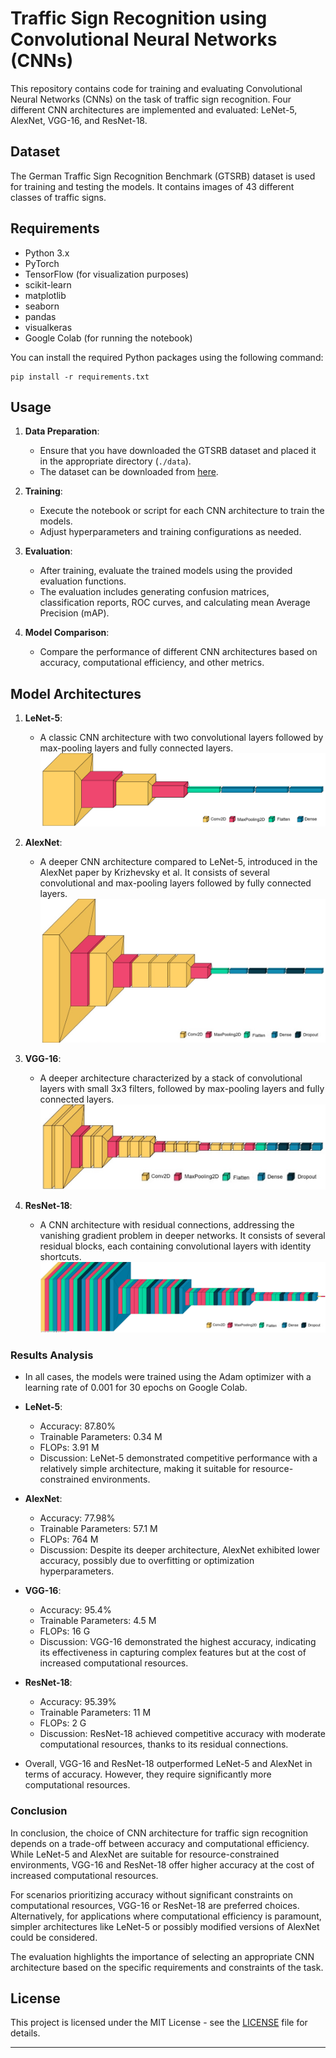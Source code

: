 # Traffic Sign Recognition using Convolutional Neural Networks (CNNs)

This repository contains code for training and evaluating Convolutional Neural Networks (CNNs) on the task of traffic sign recognition. Four different CNN architectures are implemented and evaluated: LeNet-5, AlexNet, VGG-16, and ResNet-18.

## Dataset

The German Traffic Sign Recognition Benchmark (GTSRB) dataset is used for training and testing the models. It contains images of 43 different classes of traffic signs.

## Requirements

- Python 3.x
- PyTorch
- TensorFlow (for visualization purposes)
- scikit-learn
- matplotlib
- seaborn
- pandas
- visualkeras
- Google Colab (for running the notebook)

You can install the required Python packages using the following command:

```
pip install -r requirements.txt
```

## Usage

1. **Data Preparation**:
   - Ensure that you have downloaded the GTSRB dataset and placed it in the appropriate directory (`./data`).
   - The dataset can be downloaded from [here](http://benchmark.ini.rub.de/?section=gtsrb&subsection=dataset).

2. **Training**:
   - Execute the notebook or script for each CNN architecture to train the models.
   - Adjust hyperparameters and training configurations as needed.

3. **Evaluation**:
   - After training, evaluate the trained models using the provided evaluation functions.
   - The evaluation includes generating confusion matrices, classification reports, ROC curves, and calculating mean Average Precision (mAP).

4. **Model Comparison**:
   - Compare the performance of different CNN architectures based on accuracy, computational efficiency, and other metrics.

## Model Architectures

1. **LeNet-5**:
   - A classic CNN architecture with two convolutional layers followed by max-pooling layers and fully connected layers.
   ![LeNet-5 Architecture](images/lenet5.png)
   
2. **AlexNet**:
   - A deeper CNN architecture compared to LeNet-5, introduced in the AlexNet paper by Krizhevsky et al. It consists of several convolutional and max-pooling layers followed by fully connected layers.
   ![AlexNet Architecture](images/alexnet.jpeg)

3. **VGG-16**:
   - A deeper architecture characterized by a stack of convolutional layers with small 3x3 filters, followed by max-pooling layers and fully connected layers.
   ![VGG-16 Architecture](images/vgg16.jpeg)

4. **ResNet-18**:
   - A CNN architecture with residual connections, addressing the vanishing gradient problem in deeper networks. It consists of several residual blocks, each containing convolutional layers with identity shortcuts.
   ![ResNet-18 Architecture](images/resnet18.png)

### Results Analysis

- In all cases, the models were trained using the Adam optimizer with a learning rate of 0.001 for 30 epochs on Google Colab.

- **LeNet-5**:
  - Accuracy: 87.80%
  - Trainable Parameters: 0.34 M
  - FLOPs: 3.91 M
  - Discussion: LeNet-5 demonstrated competitive performance with a relatively simple architecture, making it suitable for resource-constrained environments.

- **AlexNet**:
  - Accuracy: 77.98%
  - Trainable Parameters: 57.1 M
  - FLOPs: 764 M
  - Discussion: Despite its deeper architecture, AlexNet exhibited lower accuracy, possibly due to overfitting or optimization hyperparameters.

- **VGG-16**:
  - Accuracy: 95.4%
  - Trainable Parameters: 4.5 M
  - FLOPs: 16 G
  - Discussion: VGG-16 demonstrated the highest accuracy, indicating its effectiveness in capturing complex features but at the cost of increased computational resources.

- **ResNet-18**:
  - Accuracy: 95.39%
  - Trainable Parameters: 11 M
  - FLOPs: 2 G
  - Discussion: ResNet-18 achieved competitive accuracy with moderate computational resources, thanks to its residual connections.

- Overall, VGG-16 and ResNet-18 outperformed LeNet-5 and AlexNet in terms of accuracy. However, they require significantly more computational resources.

### Conclusion

In conclusion, the choice of CNN architecture for traffic sign recognition depends on a trade-off between accuracy and computational efficiency. While LeNet-5 and AlexNet are suitable for resource-constrained environments, VGG-16 and ResNet-18 offer higher accuracy at the cost of increased computational resources.

For scenarios prioritizing accuracy without significant constraints on computational resources, VGG-16 or ResNet-18 are preferred choices. Alternatively, for applications where computational efficiency is paramount, simpler architectures like LeNet-5 or possibly modified versions of AlexNet could be considered.

The evaluation highlights the importance of selecting an appropriate CNN architecture based on the specific requirements and constraints of the task.

## License

This project is licensed under the MIT License - see the [LICENSE](LICENSE) file for details.

---